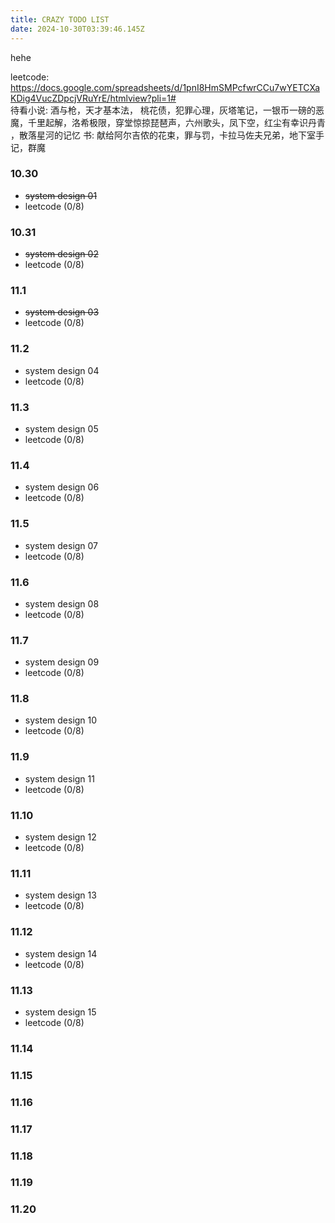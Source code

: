 ```yaml
---
title: CRAZY TODO LIST
date: 2024-10-30T03:39:46.145Z
---
```




hehe  
    
leetcode: https://docs.google.com/spreadsheets/d/1pnI8HmSMPcfwrCCu7wYETCXaKDig4VucZDpcjVRuYrE/htmlview?pli=1#    
待看小说: 酒与枪，天才基本法， 桃花债，犯罪心理，灰塔笔记，一银币一磅的恶魔，千里起解，洛希极限，穿堂惊掠琵琶声，六州歌头，凤下空，红尘有幸识丹青 ，散落星河的记忆 
书: 献给阿尔吉侬的花束，罪与罚，卡拉马佐夫兄弟，地下室手记，群魔

### 10.30  
- ~~system design 01~~
- leetcode (0/8)
### 10.31
- ~~system design 02~~
- leetcode (0/8)
### 11.1
- ~~system design 03~~
- leetcode (0/8)
### 11.2
- system design 04
- leetcode (0/8)
### 11.3
- system design 05
- leetcode (0/8)
### 11.4
- system design 06
- leetcode (0/8)
### 11.5
- system design 07
- leetcode (0/8)
### 11.6
- system design 08
- leetcode (0/8)
### 11.7
- system design 09
- leetcode (0/8)
### 11.8
- system design 10
- leetcode (0/8)
### 11.9
- system design 11
- leetcode (0/8)
### 11.10
- system design 12
- leetcode (0/8)
### 11.11
- system design 13
- leetcode (0/8)
### 11.12
- system design 14
- leetcode (0/8)
### 11.13
- system design 15
- leetcode (0/8)
### 11.14
### 11.15
### 11.16
### 11.17
### 11.18
### 11.19
### 11.20